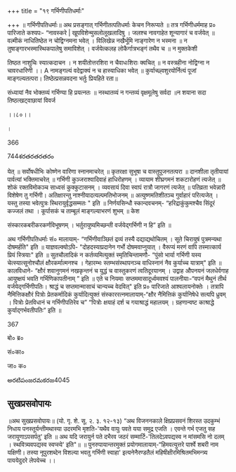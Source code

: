 +++
title = "१९ गर्भिणीपतिधर्माः"

+++
॥ गर्भिणीपतिधर्माः॥ अथ प्रसङ्गात् गर्भिणीतत्पतिधर्माः केचन निरूप्यते ॥ तत्र गर्भिणीधर्ममाह प्र० पारिजाते कश्यपः- “नावस्करे | खूपविशेन्मुसलोलूखलादिषु । जलश्च नावगाहेत शून्यागारं च वर्जयेत् ॥ वल्मीकं नाधितिष्ठेत न चोद्विग्नमना भवेत् । विलिखेन्न नखैर्भूमि नाङ्गारेण न भस्मना ॥ न तुषाङ्गारभस्मास्थिकपालेषु समाविशेत् । वर्जयेत्कलह लोकैर्गात्रभङ्गं तथैव च ॥ न मुक्तकेशी

तिष्ठत नाशुचिः स्यात्कदाचन । न शयीतोत्तरशिरा न चैवाधःशिराः क्वचित् ॥ न वस्त्रहीना नोद्विग्ना न चावरधारिणी ।। A नामङ्गल्यं वदेद्वाक्यं न च हास्याधिका भवेत् ॥ कुर्याच्छ्वशुरयोर्नित्यं पूजां माङ्गल्यतत्परा। तिष्ठेत्प्रसन्नवदना भर्तुः प्रियहिते रता॥

संध्यायां नैव भोक्तव्यं गर्भिण्या हि प्रयत्नतः ॥ नस्थातव्यं न गन्तव्यं वृक्षमूलेषु सर्वदा ॥न शयाना सदा तिष्ठत्खट्वाछायां विवर्ज

।।८०।।

।

366

744శరతరతరతరం

येत् ॥ सर्वोषधीभिः कोष्णेन वारिणा स्नानमाचरेत् ॥ कृतरक्षा सुभूषा च वास्तुपूजनतत्परा ॥ दानशीला तृतीयायां पार्वत्यां भक्तिमाचरेत् ॥ गर्भिणी कुञ्जराश्वादिवाहं हाधिरोहणम् । व्यायाम शीघ्रगमनं शकटारोहणं त्यजेत् ॥ शोकं रक्तविमोकञ्च साध्वसं कुक्कुटासनम् । व्यवसायं दिवा स्वापं रात्रौ जागरणं त्यजेत् ॥ पतिव्रता भवेन्नारी विशेषेण तु गर्भिणी। अतिक्षारन्तु नाश्नीयादत्यल्पमतिभोजनम् ॥ अत्युष्णमतिशीतञ्च गुर्वाहारं परित्यजेत् । यस्तु तस्या भवेत्पुत्रः स्थिरायुर्वृद्धसम्मतः " इति ॥ निर्णयसिन्धौ स्कान्दवचनम्- “हरिद्राकुंकुमश्चैव सिंदूरं कज्जलं तथा । कूर्पासकं च ताम्बूलं माङ्गल्याभरणं शुभम् ॥ केश

संस्कारकबरीकरकर्णविभूषणम् । भर्तुरायुष्यमिच्छन्ती वर्जयेद्गर्भिणी न हि” इति ॥

अथ गर्भिणीपतिधर्माः सं० मालायाम्- “गर्भिणीवाञ्छितं द्रव्यं तस्यै दद्याद्यथोचितम् । सूते चिरायुषं पुत्रमन्यथा दोषमर्हति" इति ॥ याज्ञवल्क्योऽपि- "दोहदस्याप्रदानेन गर्भो दोषमवाप्नुयात् । वैरूप्यं मरणं वापि तस्मात्कार्य प्रियं स्त्रियाः" इति ॥ सुतचौलादिकं न कर्तव्यमित्युक्तं स्मृतिचिन्तामणौ- “पुंसो भार्या गर्भिणी यस्य चेत्स्यात्सूनोश्चौलं क्षौरकर्मात्मनश्च । गेहारम्भः स्तम्भसंस्थापनञ्च वाधिस्नानं नैव कुर्याच्च यात्राम्" इति ॥ कालविधाने- “क्षौरं शवानुगमनं नखकृन्तनं च युद्धं च वास्तुकरणं त्वतिदूरयानम् । उद्वाह औपनयनं जलधेर्वगाह आयुष्क्षयं भवति गर्भिणिकापतीनाम् ” इति ॥ एते च नियमाः सप्तममासादूर्ध्वमवश्यं पालनीयाः-“वपनं मैथुनं तीर्थ वर्जयेद्गर्भिणीपतिः। श्राद्धं च सप्तमान्मासाचं चान्यच्च वेदवित्" इति प्र० पारिजाते आश्वलायनोक्तेः । तत्रापि नैमित्तिकक्षौरं पित्रोः प्रेतकर्मादिकं कुर्यादित्युक्तं संस्काररत्नमालायाम्-“क्षौर नैमित्तिकं कुर्यानिषेधे सत्यपि ध्रुवम् । पित्रोः प्रेतविधानं च गर्भिणीपतिरेव च” “पित्रोः क्षयाहं दर्श च गयाश्राद्धं महालयम् । ग्रहणान्वष्ट काश्राद्धे कुर्याद्गर्भवतीपतिः” इति ॥

367

बो० ब्र०

सं०का०

जा० क०

అరటిపంజరమకరజ4045
## सुखप्रसवोपायः
॥अथ सुखप्रसवोपायः॥ (यो. गृ. शे. सू. २. ३. १२-१३) “अथ विजननकाले क्षिप्रप्रसवनं शिरस्त उदकुम्भं निधाय पनस्तूर्यन्तीमथास्या उदरमभि मृशति-'यथैव वायुः पवते यया समुद्र एजति । एवन्ते गर्भ एजतु सह जरायुणाऽपसर्पतु' इति ॥ अथ यदि जरायुर्न पते दभैरव जठरं सम्मार्टि-'तिलदेऽवपद्यस्व न मांसमसि नो दलम् । स्थवित्र्यवपद्यस्व स्वप्स्ये' इति"॥ ॥ पुनरुपायान्तरमुक्तं प्रयोगमालायाम्-“हिमवत्युत्तरे पार्श्वे शबरी नाम यक्षिणी। तस्या नूपुरशब्देन विशल्या भवतु गर्भिणी स्वाहा' इत्यनेनैरण्डतैलं महिषीक्षीरमिश्रितमभिमन्त्र्य पाययेदुदरे लेपयेच्च ।।
